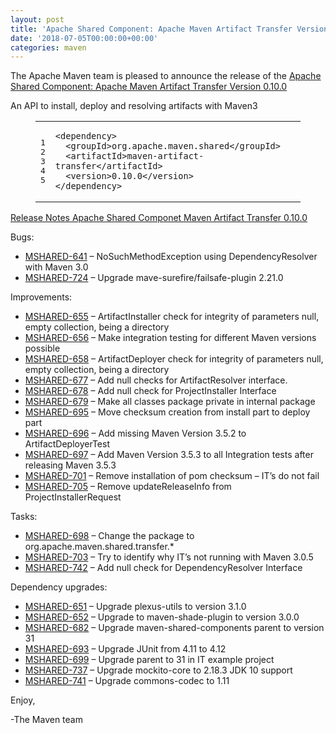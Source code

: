 ```yaml
---
layout: post
title: 'Apache Shared Component: Apache Maven Artifact Transfer Version 0.10.0 Released'
date: '2018-07-05T00:00:00+00:00'
categories: maven
---
```

<div class="entry-content"><p>The Apache Maven team is pleased to announce the release of the
<a href="http://maven.apache.org/shared/maven-artifact-transfer/">Apache Shared Component: Apache Maven Artifact Transfer Version 0.10.0</a></p>

<p>An API to install, deploy and resolving artifacts with Maven3</p>

<figure class='code'><figcaption><span></span></figcaption><div class="highlight"><table><tr><td class="gutter"><pre class="line-numbers"><span class='line-number'>1</span>
<span class='line-number'>2</span>
<span class='line-number'>3</span>
<span class='line-number'>4</span>
<span class='line-number'>5</span>
</pre></td><td class='code'><pre><code class='xml'><span class='line'><span class="nt">&lt;dependency&gt;</span>
</span><span class='line'>  <span class="nt">&lt;groupId&gt;</span>org.apache.maven.shared<span class="nt">&lt;/groupId&gt;</span>
</span><span class='line'>  <span class="nt">&lt;artifactId&gt;</span>maven-artifact-transfer<span class="nt">&lt;/artifactId&gt;</span>
</span><span class='line'>  <span class="nt">&lt;version&gt;</span>0.10.0<span class="nt">&lt;/version&gt;</span>
</span><span class='line'><span class="nt">&lt;/dependency&gt;</span>
</span></code></pre></td></tr></table></div></figure>




<!-- more -->


<p><a href="https://issues.apache.org/jira/projects/MSHARED/versions/12338168">Release Notes Apache Shared Componet Maven Artifact Transfer 0.10.0</a></p>

<p>Bugs:</p>

<ul>
<li><a href="https://issues.apache.org/jira/browse/MSHARED-641">MSHARED-641</a> &ndash; NoSuchMethodException using DependencyResolver with Maven 3.0</li>
<li><a href="https://issues.apache.org/jira/browse/MSHARED-724">MSHARED-724</a> &ndash; Upgrade mave-surefire/failsafe-plugin 2.21.0</li>
</ul>


<p>Improvements:</p>

<ul>
<li><a href="https://issues.apache.org/jira/browse/MSHARED-655">MSHARED-655</a> &ndash; ArtifactInstaller check for integrity of parameters null, empty collection, being a directory</li>
<li><a href="https://issues.apache.org/jira/browse/MSHARED-656">MSHARED-656</a> &ndash; Make integration testing for different Maven versions possible</li>
<li><a href="https://issues.apache.org/jira/browse/MSHARED-658">MSHARED-658</a> &ndash; ArtifactDeployer check for integrity of parameters null, empty collection, being a directory</li>
<li><a href="https://issues.apache.org/jira/browse/MSHARED-677">MSHARED-677</a> &ndash; Add null checks for ArtifactResolver interface.</li>
<li><a href="https://issues.apache.org/jira/browse/MSHARED-678">MSHARED-678</a> &ndash; Add null check for ProjectInstaller Interface</li>
<li><a href="https://issues.apache.org/jira/browse/MSHARED-679">MSHARED-679</a> &ndash; Make all classes package private in internal package</li>
<li><a href="https://issues.apache.org/jira/browse/MSHARED-695">MSHARED-695</a> &ndash; Move checksum creation from install part to deploy part</li>
<li><a href="https://issues.apache.org/jira/browse/MSHARED-696">MSHARED-696</a> &ndash; Add missing Maven Version 3.5.2 to ArtifactDeployerTest</li>
<li><a href="https://issues.apache.org/jira/browse/MSHARED-697">MSHARED-697</a> &ndash; Add Maven Version 3.5.3 to all Integration tests after releasing Maven 3.5.3</li>
<li><a href="https://issues.apache.org/jira/browse/MSHARED-701">MSHARED-701</a> &ndash; Remove installation of pom checksum &ndash; IT&rsquo;s do not fail</li>
<li><a href="https://issues.apache.org/jira/browse/MSHARED-705">MSHARED-705</a> &ndash; Remove updateReleaseInfo from ProjectInstallerRequest</li>
</ul>


<p>Tasks:</p>

<ul>
<li><a href="https://issues.apache.org/jira/browse/MSHARED-698">MSHARED-698</a> &ndash; Change the package to org.apache.maven.shared.transfer.*</li>
<li><a href="https://issues.apache.org/jira/browse/MSHARED-703">MSHARED-703</a> &ndash; Try to identify why IT&rsquo;s not running with Maven 3.0.5</li>
<li><a href="https://issues.apache.org/jira/browse/MSHARED-742">MSHARED-742</a> &ndash; Add null check for DependencyResolver Interface</li>
</ul>


<p>Dependency upgrades:</p>

<ul>
<li><a href="https://issues.apache.org/jira/browse/MSHARED-651">MSHARED-651</a> &ndash; Upgrade plexus-utils to version 3.1.0</li>
<li><a href="https://issues.apache.org/jira/browse/MSHARED-652">MSHARED-652</a> &ndash; Upgrade to maven-shade-plugin to version 3.0.0</li>
<li><a href="https://issues.apache.org/jira/browse/MSHARED-682">MSHARED-682</a> &ndash; Upgrade maven-shared-components parent to version 31</li>
<li><a href="https://issues.apache.org/jira/browse/MSHARED-693">MSHARED-693</a> &ndash; Upgrade JUnit from 4.11 to 4.12</li>
<li><a href="https://issues.apache.org/jira/browse/MSHARED-699">MSHARED-699</a> &ndash; Upgrade parent to 31 in IT example project</li>
<li><a href="https://issues.apache.org/jira/browse/MSHARED-737">MSHARED-737</a> &ndash; Upgrade mockito-core to 2.18.3 JDK 10 support</li>
<li><a href="https://issues.apache.org/jira/browse/MSHARED-741">MSHARED-741</a> &ndash; Upgrade commons-codec to 1.11</li>
</ul>


<p>Enjoy,</p>

<p>-The Maven team</p>
